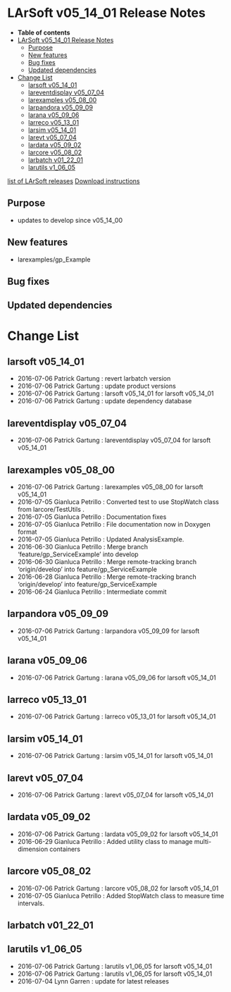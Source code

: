 LArSoft v05\_14\_01 Release Notes
======================================================================

-   **Table of contents**
-   [LArSoft v05\_14\_01 Release Notes](#LArSoft-v05_14_01-Release-Notes)
    -   [Purpose](#Purpose)
    -   [New features](#New-features)
    -   [Bug fixes](#Bug-fixes)
    -   [Updated dependencies](#Updated-dependencies)
-   [Change List](#Change-List)
    -   [larsoft v05\_14\_01](#larsoft-v05_14_01)
    -   [lareventdisplay v05\_07\_04](#lareventdisplay-v05_07_04)
    -   [larexamples v05\_08\_00](#larexamples-v05_08_00)
    -   [larpandora v05\_09\_09](#larpandora-v05_09_09)
    -   [larana v05\_09\_06](#larana-v05_09_06)
    -   [larreco v05\_13\_01](#larreco-v05_13_01)
    -   [larsim v05\_14\_01](#larsim-v05_14_01)
    -   [larevt v05\_07\_04](#larevt-v05_07_04)
    -   [lardata v05\_09\_02](#lardata-v05_09_02)
    -   [larcore v05\_08\_02](#larcore-v05_08_02)
    -   [larbatch v01\_22\_01](#larbatch-v01_22_01)
    -   [larutils v1\_06\_05](#larutils-v1_06_05)

[list of LArSoft releases](LArSoft_release_list)
[Download instructions](http://scisoft.fnal.gov/scisoft/bundles/larsoft/v05_14_01/larsoft-v05_14_01.html)

Purpose
--------------------

-   updates to develop since v05\_14\_00

New features
------------------------------

-   larexamples/gp\_Example

Bug fixes
------------------------

Updated dependencies
----------------------------------------------

Change List
============================

larsoft v05\_14\_01
------------------------------------------

-   2016-07-06 Patrick Gartung : revert larbatch version
-   2016-07-06 Patrick Gartung : update product versions
-   2016-07-06 Patrick Gartung : larsoft v05\_14\_01 for larsoft v05\_14\_01
-   2016-07-06 Patrick Gartung : update dependency database

lareventdisplay v05\_07\_04
----------------------------------------------------------

-   2016-07-06 Patrick Gartung : lareventdisplay v05\_07\_04 for larsoft v05\_14\_01

larexamples v05\_08\_00
--------------------------------------------------

-   2016-07-06 Patrick Gartung : larexamples v05\_08\_00 for larsoft v05\_14\_01
-   2016-07-05 Gianluca Petrillo : Converted test to use StopWatch class from larcore/TestUtils .
-   2016-07-05 Gianluca Petrillo : Documentation fixes
-   2016-07-05 Gianluca Petrillo : File documentation now in Doxygen format
-   2016-07-05 Gianluca Petrillo : Updated AnalysisExample.
-   2016-06-30 Gianluca Petrillo : Merge branch ‘feature/gp\_ServiceExample’ into develop
-   2016-06-30 Gianluca Petrillo : Merge remote-tracking branch ‘origin/develop’ into feature/gp\_ServiceExample
-   2016-06-28 Gianluca Petrillo : Merge remote-tracking branch ‘origin/develop’ into feature/gp\_ServiceExample
-   2016-06-24 Gianluca Petrillo : Intermediate commit

larpandora v05\_09\_09
------------------------------------------------

-   2016-07-06 Patrick Gartung : larpandora v05\_09\_09 for larsoft v05\_14\_01

larana v05\_09\_06
----------------------------------------

-   2016-07-06 Patrick Gartung : larana v05\_09\_06 for larsoft v05\_14\_01

larreco v05\_13\_01
------------------------------------------

-   2016-07-06 Patrick Gartung : larreco v05\_13\_01 for larsoft v05\_14\_01

larsim v05\_14\_01
----------------------------------------

-   2016-07-06 Patrick Gartung : larsim v05\_14\_01 for larsoft v05\_14\_01

larevt v05\_07\_04
----------------------------------------

-   2016-07-06 Patrick Gartung : larevt v05\_07\_04 for larsoft v05\_14\_01

lardata v05\_09\_02
------------------------------------------

-   2016-07-06 Patrick Gartung : lardata v05\_09\_02 for larsoft v05\_14\_01
-   2016-06-29 Gianluca Petrillo : Added utility class to manage multi-dimension containers

larcore v05\_08\_02
------------------------------------------

-   2016-07-06 Patrick Gartung : larcore v05\_08\_02 for larsoft v05\_14\_01
-   2016-07-05 Gianluca Petrillo : Added StopWatch class to measure time intervals.

larbatch v01\_22\_01
--------------------------------------------

larutils v1\_06\_05
------------------------------------------

-   2016-07-06 Patrick Gartung : larutils v1\_06\_05 for larsoft v05\_14\_01
-   2016-07-06 Patrick Gartung : larutils v1\_06\_05 for larsoft v05\_14\_01
-   2016-07-04 Lynn Garren : update for latest releases
